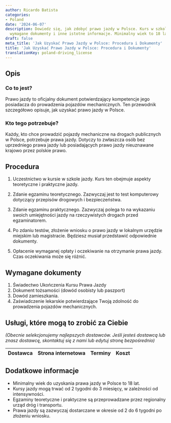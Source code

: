 ```yaml
---
author: Ricardo Batista
categories:
- Poland
date: '2024-06-07'
description: Dowiedz się, jak zdobyć prawo jazdy w Polsce. Kurs w szkole jazdy, egzaminy,
  wymagane dokumenty i inne istotne informacje. Minimalny wiek to 18 lat.
draft: false
meta_title: 'Jak Uzyskać Prawo Jazdy w Polsce: Procedura i Dokumenty'
title: 'Jak Uzyskać Prawo Jazdy w Polsce: Procedura i Dokumenty'
translationKey: poland-driving_license
---
```



## Opis
### Co to jest?

Prawo jazdy to oficjalny dokument potwierdzający kompetencje jego posiadacza do prowadzenia pojazdów mechanicznych. Ten przewodnik szczegółowo opisuje, jak uzyskać prawo jazdy w Polsce.

### Kto tego potrzebuje?

Każdy, kto chce prowadzić pojazdy mechaniczne na drogach publicznych w Polsce, potrzebuje prawa jazdy. Dotyczy to zwłaszcza osób bez uprzedniego prawa jazdy lub posiadających prawo jazdy nieuznawane krajowo przez polskie prawo.

## Procedura

1. Uczestnictwo w kursie w szkole jazdy. Kurs ten obejmuje aspekty teoretyczne i praktyczne jazdy.

2. Zdanie egzaminu teoretycznego. Zazwyczaj jest to test komputerowy dotyczący przepisów drogowych i bezpieczeństwa.

3. Zdanie egzaminu praktycznego. Zazwyczaj polega to na wykazaniu swoich umiejętności jazdy na rzeczywistych drogach przed egzaminatorem.

4. Po zdaniu testów, złożenie wniosku o prawo jazdy w lokalnym urzędzie miejskim lub magistracie. Będziesz musiał przedstawić odpowiednie dokumenty.

5. Opłacenie wymaganej opłaty i oczekiwanie na otrzymanie prawa jazdy. Czas oczekiwania może się różnić.

## Wymagane dokumenty

1. Świadectwo Ukończenia Kursu Prawa Jazdy
2. Dokument tożsamości (dowód osobisty lub paszport)
3. Dowód zamieszkania.
4. Zaświadczenie lekarskie potwierdzające Twoją zdolność do prowadzenia pojazdów mechanicznych.

## Usługi, które mogą to zrobić za Ciebie
_(Obecnie selekcjonujemy najlepszych dostawców. Jeśli jesteś dostawcą lub znasz dostawcę, skontaktuj się z nami lub edytuj stronę bezpośrednio)_

| Dostawca        |     Strona internetowa  |     Terminy     |       Koszt      |
| --------------- | --------------- |  :-------------: | :-------------: |

## Dodatkowe informacje

- Minimalny wiek do uzyskania prawa jazdy w Polsce to 18 lat.
- Kursy jazdy mogą trwać od 2 tygodni do 3 miesięcy, w zależności od intensywności.
- Egzaminy teoretyczne i praktyczne są przeprowadzane przez regionalny urząd dróg i transportu.
- Prawa jazdy są zazwyczaj dostarczane w okresie od 2 do 6 tygodni po złożeniu wniosku.